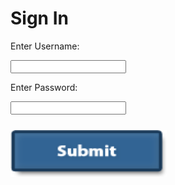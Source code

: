 #  **Sign In**
Enter Username:

 <input type="text" id="name" name="name"/>

 Enter Password:

<input type="text" id="name" name="name"/>


<p style="margin-top:25px"><a href="https://jonv1901.github.io/PROJECT-No-Food-Wasted/corkboard"><img src="images/submit-button-png-25801.png" width="250px" height="75px"></a></p>